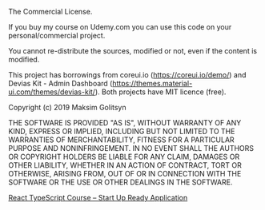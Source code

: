The Commercial License.

If you buy my course on Udemy.com you can use this code on your personal/commercial project.

You cannot re-distribute the sources, modified or not, even if the content is modified.


This project has borrowings from coreui.io (https://coreui.io/demo/) and Devias Kit - Admin Dashboard (https://themes.material-ui.com/themes/devias-kit/). Both projects have MIT licence (free).


Copyright (c) 2019 Maksim Golitsyn

THE SOFTWARE IS PROVIDED "AS IS", WITHOUT WARRANTY OF ANY KIND, EXPRESS OR IMPLIED, INCLUDING BUT NOT LIMITED TO THE WARRANTIES OF MERCHANTABILITY, FITNESS FOR A PARTICULAR PURPOSE AND NONINFRINGEMENT. IN NO EVENT SHALL THE AUTHORS OR COPYRIGHT HOLDERS BE LIABLE FOR ANY CLAIM, DAMAGES OR OTHER LIABILITY, WHETHER IN AN ACTION OF CONTRACT, TORT OR OTHERWISE, ARISING FROM, OUT OF OR IN CONNECTION WITH THE SOFTWARE OR THE USE OR OTHER DEALINGS IN THE SOFTWARE.



[React TypeScript Course – Start Up Ready Application](https://www.udemy.com/course/react-typescript-course-start-up-ready-application)

